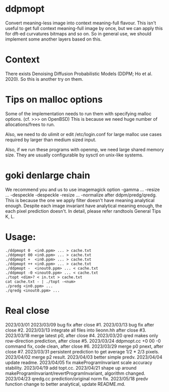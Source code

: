 # ddpmopt
Convert meaning-less image into context meaning-full flavour.
This isn't useful to get full context meaning-full image by once, but we can apply this for dft-ed curvatures bitmaps and so on. So in general use, we should implement some another layers based on this.

# Context
There exists Denoising Diffusion Probabilistic Models (DDPM; Ho et al. 2020). So this is another try on them.

# Tips on malloc options
Some of the implementation needs to run them with specifying malloc options.
(cf. &gt;&gt;&gt; on OpenBSD)
This is because we need huge number of allocations/frees to run.

Also, we need to do ulimit or edit /etc/login.conf for large malloc use cases required by larger than medium sized input.

Also, if we run these programs with openmp, we need large shared memory size.
They are usually configurable by sysctl on unix-like systems.

# goki denlarge chain
We recommend you and us to use imagemagick option -gamma ... -resize ... -despeckle -despeckle -resize ... -normalize after ddpm/predg/qredg.
This is because the one we apply filter doesn't have meaning analytical enough.
Despite each image invariant have analytical meaning enough, the each pixel prediction doesn't.
In detail, please refer randtools General Tips K, L.

# Usage:
    ./ddpmopt 0  <in0.ppm> ... > cache.txt
    ./ddpmopt 00 <in0.ppm> ... > cache.txt
    ./ddpmopt +  <in0.ppm> ... > cache.txt
    ./ddpmopt ++ <in0.ppm> ... > cache.txt
    ./ddpmopt -  <inout0.ppm> ... < cache.txt
    ./ddpmopt -0 <inout0.ppm> ... < cache.txt
    ./topt <dim>? < in.txt > cache.txt
    cat cache.txt - | ./topt -<num>
    ./predg <in0.ppm> ...
    ./qredg <inout0.ppm> ...

# Real close
2023/03/01
2023/03/09 bug fix after close #1.
2023/03/13 bug fix after close #2.
2023/03/13 integrate all files into lieonn.hh after close #3.
2023/03/18 merge latest p0, after close #4.
2023/03/20 qred makes only row-direction prediction, after close #5.
2023/03/24 ddpmopt.cc +0 00 -0 command fix, code clean, after close #6.
2023/03/29 merge p0 pnext, after close #7.
2023/03/31 persistent prediction to get average 1/2 * 2/3 pixels.
2023/04/02 merge p2 result.
2023/04/03 better simple predv.
2023/04/04 update readme.
2023/04/05 fix makeProgramInvariant scale accuracy stability.
2023/04/19 add topt.cc.
2023/04/21 shape up around makeProgramInvariant/revertProgramInvariant, algorithm changed.
2023/04/23 qredg.cc prediction/original norm fix.
2023/05/18 predv function change to better analytical, update README.md.

